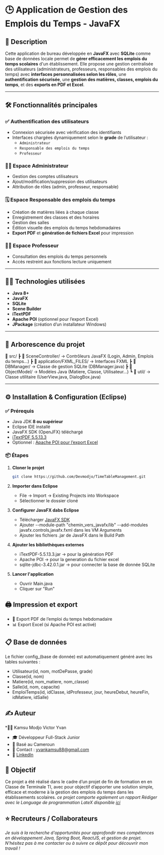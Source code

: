 # 🕒 Application de Gestion des Emplois du Temps - JavaFX

## 📌 Description

Cette application de bureau développée en **JavaFX** avec **SQLite** comme base de données locale permet de **gérer efficacement les emplois du temps scolaires** d'un établissement. Elle propose une gestion centralisée des utilisateurs (administrateurs, professeurs, responsables des emplois du temps) avec **interfaces personnalisées selon les rôles**, une **authentification sécurisée**, une **gestion des matières, classes, emplois du temps**, et des **exports en PDF et Excel**.

---

## 🛠️ Fonctionnalités principales

### ✅ Authentification des utilisateurs
- Connexion sécurisée avec vérification des identifiants
- Interfaces chargées dynamiquement selon le **grade** de l’utilisateur :
  - `Administrateur`
  - `Responsable des emplois du temps`
  - `Professeur`

### 👩‍🏫 Espace Administrateur
- Gestion des comptes utilisateurs
- Ajout/modification/suppression des utilisateurs
- Attribution de rôles (admin, professeur, responsable)

### 🗓️ Espace Responsable des emplois du temps
- Création de matières liées à chaque classe
- Enregistrement des classes et des horaires
- Gestion des salles
- Édition visuelle des emplois du temps hebdomadaires
- **Export PDF** et **génération de fichiers Excel** pour impression

### 👨‍🏫 Espace Professeur
- Consultation des emplois du temps personnels
- Accès restreint aux fonctions lecture uniquement

---

## 🧑‍💻 Technologies utilisées

- **Java 8+**
- **JavaFX**
- **SQLite**
- **Scene Builder**
- **iTextPDF**
- **Apache POI** (optionnel pour l’export Excel)
- **JPackage** (création d’un installateur Windows)

---

## 📂 Arborescence du projet

📁 src/
┣ 📁 SceneController/ → Contrôleurs JavaFX (Login, Admin, Emplois du temps…)
┣ 📁 application/FXML_FILES/ → Interfaces FXML
┣ 📁 DBManager/ → Classe de gestion SQLite (DBManager.java)
┣ 📁 ObjectModel/ → Modèles Java (Matiere, Classe, Utilisateur…)
┗ 📁 util/ → Classe utilitaire (UserView.java, DialogBox.java)


---

## ⚙️ Installation & Configuration (Eclipse)

### ✅ Prérequis

- Java JDK **8 ou supérieur**
- Eclipse IDE installé
- JavaFX SDK (OpenJFX) téléchargé
- [iTextPDF 5.5.13.3](https://github.com/itext/itextpdf/releases/tag/5.5.13.3)
- Optionnel : [Apache POI pour l’export Excel](https://archive.apache.org/dist/poi/release/bin/poi-bin-3.9-20121203.zip )

### 📦 Étapes

1. **Cloner le projet**
   ```bash
   git clone https://github.com/Devmodjo/TimeTableManagement.git

2. **Importer dans Eclipse**
   - File → Import → Existing Projects into Workspace
   - Sélectionner le dossier cloné
     
3. **Configurer JavaFX dabs Eclipse**
   - Télécharger [JavaFX SDK](https://openjfx.io)
   - Ajouter --module-path "chemin_vers_javafx/lib" --add-modules javafx.controls,javafx.fxml dans les VM Arguments
   - Ajouter les fichiers .jar de JavaFX dans le Build Path
     
4. **Ajouter les bibliothèques externes**
   - iTextPDF-5.5.13.3.jar → pour la génération PDF
   - Apache POI → pour la generation du fichier excel
   - sqlite-jdbc-3.42.0.1.jar → pour connecter la base de donnée SQLite
     
5. **Lancer l'application**
   - Ouvrir Main.java
   - Cliquer sur "Run"
  
## 🖨️ Impression et export
- 📄 Export PDF de l’emploi du temps hebdomadaire
- 📊 Export Excel (si Apache POI est activé)

## 📋 Base de données
  Le fichier config_(base de donnée) est automatiquement généré avec les tables suivantes :

- Utilisateur(id, nom, motDePasse, grade)
- Classe(id, nom)
- Matiere(id, nom_matiere, nom_classe)
- Salle(id, nom, capacite)
- EmploiTemps(id, idClasse, idProfesseur, jour, heureDebut, heureFin, idMatiere, idSalle)


## ✍️ Auteur
 *👨‍💻 Kamsu Modjo Victor Yvan
* 🎓 Développeur Full-Stack Junior
* 📍 Basé au Cameroun
* 📧 Contact : yvankamsu88@gmail.com
* 🔗 [LinkedIn](https://www.linkedin.com/in/victor-modjo)

## 🚀 Objectif
Ce projet a été réalisé dans le cadre d’un projet de fin de formation en en Classe de Terminale TI, avec pour objectif d’apporter une solution simple, efficace et moderne à la gestion des emplois du temps dans les établissements scolaires.
*ce projet comporte egalement un rapport Rédiger avec le Language de programmation LateX disponible [ici](https://github.com/Devmodjo/rapport-soutenance-terminal)* 

 ## ⭐ Recruteurs / Collaborateurs
*Je suis à la recherche d'opportunités pour approfondir mes compétences en développement Java, Spring Boot, ReactJS, et gestion de projet.
N'hésitez pas à me contacter ou à suivre ce dépôt pour découvrir mon travail !*
